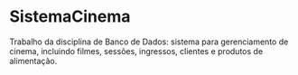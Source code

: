 # SistemaCinema
Trabalho da disciplina de Banco de Dados: sistema para gerenciamento de cinema, incluindo filmes, sessões, ingressos, clientes e produtos de alimentação.
